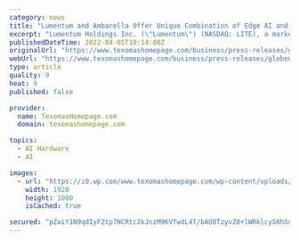 ```yaml
---
category: news
title: "Lumentum and Ambarella Offer Unique Combination of Edge AI and Privacy for Smarter Building Automation and Occupancy Sensor Systems"
excerpt: "Lumentum Holdings Inc. (\"Lumentum\") (NASDAQ: LITE), a market-leading designer and manufacturer of innovative optical and photonic products, and Ambarella, Inc. (NASDAQ: AMBA), an edge AI semiconductor and software company,"
publishedDateTime: 2022-04-05T10:14:00Z
originalUrl: "https://www.texomashomepage.com/business/press-releases/globenewswire/8516364/lumentum-and-ambarella-offer-unique-combination-of-edge-ai-and-privacy-for-smarter-building-automation-and-occupancy-sensor-systems/"
webUrl: "https://www.texomashomepage.com/business/press-releases/globenewswire/8516364/lumentum-and-ambarella-offer-unique-combination-of-edge-ai-and-privacy-for-smarter-building-automation-and-occupancy-sensor-systems/"
type: article
quality: 9
heat: 9
published: false

provider:
  name: TexomasHomepage.com
  domain: texomashomepage.com

topics:
  - AI Hardware
  - AI

images:
  - url: "https://i0.wp.com/www.texomashomepage.com/wp-content/uploads/sites/41/2022/04/231C00AAD42A443DB4F77A5917CD10C7_8.jpg?w=2000&#038;ssl=1"
    width: 1920
    height: 1080
    isCached: true

secured: "pZoiY1N9qdIyF2tp7NCRtc2kJnzM9KVTwdL4T/bAO0TzyvZ8+lWRklcyS6hSor+Ue0PI/v9cbCd8mc5KrzEQU0PC3wf1QzmMibXd/ysTjDjNjF0htF/4HnqOvSBdye5ziEs8VwXXHAl/w3LjimQV6mRTof82ZMqGbBU3UIG0+MTv7R+saK/Vi/vNiUm7DGsHB5dJHyFImTaom3qX0FKbkivGFIo+VaQnt98m7LWWTIL17RS49/UvKEeRvp6se24kNpE2DROhD9NkWyVKfhF2kjqdj1jMpdQ5MTacX47pgLj/3WAmdOmWfI3waw0M95/WivIv+g8or4UYMwO7/f/gttP0OOvqx4mc8PUoaRb5U44=;c6SxA05iQMIbLFpPcEl3Tw=="
---
```


